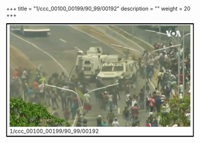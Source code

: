 +++
title = "1/ccc_00100_00199/90_99/00192"
description = ""
weight = 20
+++

<table style="border:2px solid black;max-width:800px;max-height:800px;" 
><tr><td>
<img class="center-fit-jpg"
src="/jpg_/aaa_20190430_NxaOmWaI8sI_00191.jpg">
1/ccc_00100_00199/90_99/00192
</img></td></tr></table>
